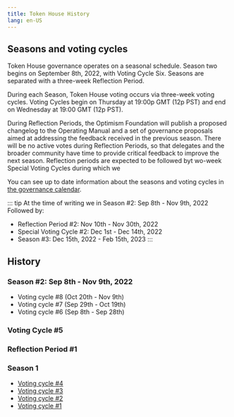```yaml
---
title: Token House History
lang: en-US
---
```


## Seasons and voting cycles

Token House governance operates on a seasonal schedule.
Season two begins on September 8th, 2022, with Voting Cycle Six.
Seasons are separated with a three-week Reflection Period.

During each Season, Token House voting occurs via three-week voting cycles. 
Voting Cycles begin on Thursday at 19:00p GMT (12p PST) and end on Wednesday at 19:00 GMT (12p PST).

During Reflection Periods, the Optimism Foundation will publish a proposed changelog to the Operating Manual and a set of governance proposals aimed at addressing the feedback received in the previous season. 
There will be no active votes during Reflection Periods, so that delegates and the broader community have time to provide critical feedback to improve the next season.
Reflection periods are expected to be followed byt wo-week Special Voting Cycles during which we 

You can see up to date information about the seasons and voting cycles in [the governance calendar](https://calendar.google.com/calendar/u/0/r?cid=Y180aHVpNzBpdG0wODllN3Q4cTUwaGVoMWtub0Bncm91cC5jYWxlbmRhci5nb29nbGUuY29t).


::: tip At the time of writing we in Season #2: Sep 8th - Nov 9th, 2022
Followed by: 
- Reflection Period #2: Nov 10th - Nov 30th, 2022
- Special Voting Cycle #2: Dec 1st - Dec 14th, 2022
- Season #3: Dec 15th, 2022 - Feb 15th, 2023
:::

## History

<!--
### Season #3: Dec 15th, 2022 - Feb 15th, 2023

* Voting system #11 (Jan 26th - Feb 15th)
* Voting system #10 (Jan 5th - Jan 25th)
* Voting system #9 (Dec 15th, 2022 - Jan 4th, 2023)

### Special Voting Cycle #2: Dec 1st - Dec 14th, 2022

### Reflection Period #2: Nov 10th - Nov 30th, 2022

-->

### Season #2: Sep 8th - Nov 9th, 2022

* Voting cycle #8 (Oct 20th - Nov 9th)
* Voting cycle #7 (Sep 29th - Oct 19th)
* Voting cycle #6 (Sep 8th - Sep 28th)

### Voting Cycle #5

### Reflection Period #1 

### Season 1
* [Voting cycle #4](https://gov.optimism.io/t/voting-cycle-4-roundup/3055)
* [Voting cycle #3](https://gov.optimism.io/t/voting-cycle-3-roundup/2923)
* [Voting cycle #2](https://gov.optimism.io/t/voting-cycle-2-roundup/2754)
* [Voting cycle #1](https://gov.optimism.io/t/voting-cycle-1-roundup/2619)
